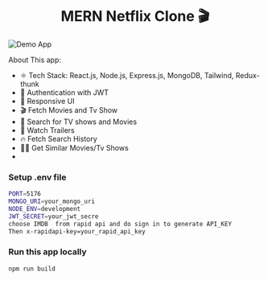 <h1 align="center">MERN Netflix Clone 🎬</h1>

![Demo App](<img width="1919" height="989" alt="image" src="https://github.com/user-attachments/assets/a36d5c15-61fc-4924-8309-f12fe5fd4179" />)


About This app:

-   ⚛️ Tech Stack: React.js, Node.js, Express.js, MongoDB, Tailwind, Redux-thunk
-   🔐 Authentication with JWT
-   📱 Responsive UI
-   🎬 Fetch Movies and Tv Show
-   🔎 Search for TV shows and Movies
-   🎥 Watch Trailers
-   🔥 Fetch Search History
-   🐱‍👤 Get Similar Movies/Tv Shows
-  



### Setup .env file

```bash
PORT=5176
MONGO_URI=your_mongo_uri
NODE_ENV=development
JWT_SECRET=your_jwt_secre
choose IMDB  from rapid api and do sign in to generate API_KEY
Then x-rapidapi-key=your_rapid_api_key
```

### Run this app locally

```shell
npm run build
```




